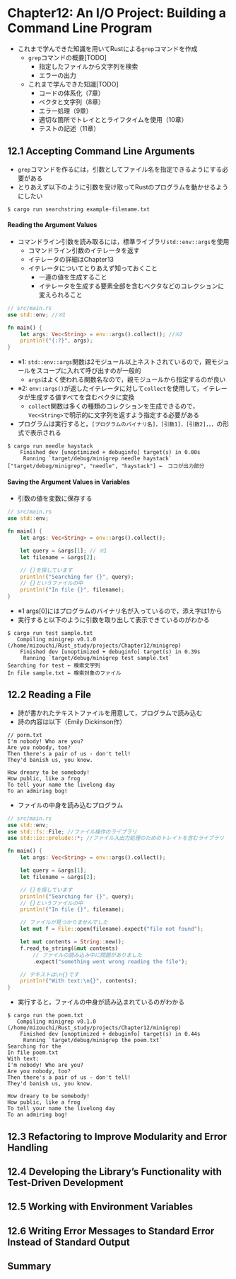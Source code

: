# Chapter12: An I/O Project: Building a Command Line Program
- これまで学んできた知識を用いてRustによる`grep`コマンドを作成
    - `grep`コマンドの概要[TODO]
        - 指定したファイルから文字列を検索
        - エラーの出力
    - これまで学んできた知識[TODO]
        - コードの体系化（7章）
        - ベクタと文字列（8章）
        - エラー処理（9章）
        - 適切な箇所でトレイととライフタイムを使用（10章）
        - テストの記述（11章）

## 12.1 Accepting Command Line Arguments
- `grep`コマンドを作るには，引数としてファイル名を指定できるようにする必要がある
- とりあえず以下のように引数を受け取ってRustのプログラムを動かせるようにしたい
```
$ cargo run searchstring example-filename.txt
```

#### Reading the Argument Values
- コマンドライン引数を読み取るには，標準ライブラリ`std::env::args`を使用
    - コマンドライン引数のイテレータを返す
    - イテレータの詳細はChapter13
    - イテレータについてとりあえず知っておくこと
        - 一連の値を生成すること
        - イテレータを生成する要素全部を含むベクタなどのコレクションに変えられること
```rs
// src/main.rs
use std::env; //※1

fn main() {
    let args: Vec<String> = env::args().collect(); //※2
    println!("{:?}", args);
}
```
- ※1: `std::env::args`関数は2モジュール以上ネストされているので，親モジュールをスコープに入れて呼び出すのが一般的
    - `args`はよく使われる関数名なので，親モジュールから指定するのが良い
- ※2: `env::args()`が返したイテレータに対して`collect`を使用して，イテレータが生成する値すべてを含むベクタに変換
    - `collect`関数は多くの種類のコレクションを生成できるので，`Vec<String>`で明示的に文字列を返すよう指定する必要がある
- プログラムは実行すると，`[プログラムのバイナリ名]，[引数1]，[引数2]，，，`の形式で表示される
```
$ cargo run needle haystack
    Finished dev [unoptimized + debuginfo] target(s) in 0.00s
     Running `target/debug/minigrep needle haystack`
["target/debug/minigrep", "needle", "haystack"] ←　ココが出力部分
```
#### Saving the Argument Values in Variables
- 引数の値を変数に保存する
```rs
// src/main.rs
use std::env; 

fn main() {
    let args: Vec<String> = env::args().collect();

    let query = &args[1]; // ※1
    let filename = &args[2];

    // {}を探しています
    println!("Searching for {}", query);
    // {}というファイルの中
    println!("In file {}", filename);
}
```
- ※1 args[0]にはプログラムのバイナリ名が入っているので，添え字は1から
- 実行すると以下のように引数を取り出して表示できているのがわかる
```
$ cargo run test sample.txt
   Compiling minigrep v0.1.0 (/home/mizouchi/Rust_study/projects/Chapter12/minigrep)
    Finished dev [unoptimized + debuginfo] target(s) in 0.39s
     Running `target/debug/minigrep test sample.txt`
Searching for test ← 検索文字列
In file sample.txt ← 検索対象のファイル
```
## 12.2 Reading a File
- 詩が書かれたテキストファイルを用意して，プログラムで読み込む
- 詩の内容は以下（Emily Dickinson作）
```
// porm.txt
I'm nobody! Who are you?
Are you nobody, too?
Then there's a pair of us - don't tell!
They'd banish us, you know.

How dreary to be somebody!
How public, like a frog
To tell your name the livelong day
To an admiring bog!
```

- ファイルの中身を読み込むプログラム
```rs
// src/main.rs
use std::env;
use std::fs::File; //ファイル操作のライブラリ
use std::io::prelude::*; //ファイル入出力処理のためのトレイトを含むライブラリ

fn main() {
    let args: Vec<String> = env::args().collect();

    let query = &args[1];
    let filename = &args[2];

    // {}を探しています
    println!("Searching for {}", query);
    // {}というファイルの中
    println!("In file {}", filename);

    // ファイルが見つかりませんでした
    let mut f = File::open(filename).expect("file not found");

    let mut contents = String::new();
    f.read_to_string(&mut contents)
        // ファイルの読み込み中に問題がありました
        .expect("something went wrong reading the file");

    // テキストは\n{}です
    println!("With text:\n{}", contents);
}
```
- 実行すると，ファイルの中身が読み込まれているのがわかる
```
$ cargo run the poem.txt
   Compiling minigrep v0.1.0 (/home/mizouchi/Rust_study/projects/Chapter12/minigrep)
    Finished dev [unoptimized + debuginfo] target(s) in 0.44s
     Running `target/debug/minigrep the poem.txt`
Searching for the
In file poem.txt
With text:
I'm nobody! Who are you?
Are you nobody, too?
Then there's a pair of us - don't tell!
They'd banish us, you know.

How dreary to be somebody!
How public, like a frog
To tell your name the livelong day
To an admiring bog!
```

## 12.3 Refactoring to Improve Modularity and Error Handling

## 12.4 Developing the Library’s Functionality with Test-Driven Development

## 12.5 Working with Environment Variables

## 12.6 Writing Error Messages to Standard Error Instead of Standard Output

## Summary